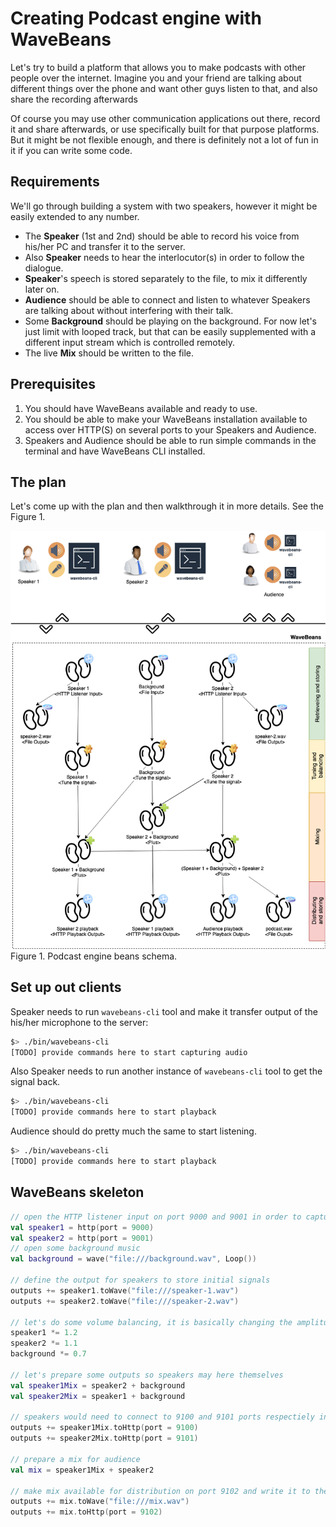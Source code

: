 # Creating Podcast engine with WaveBeans

Let's try to build a platform that allows you to make podcasts with other people over the internet. Imagine you and your friend are talking about different things over the phone and want other guys listen to that, and also share the recording afterwards

Of course you may use other communication applications out there, record it and share afterwards, or use specifically built for that purpose platforms. But it might be not flexible enough, and there is definitely not a lot of fun in it if you can write some code.

## Requirements

We'll go through building a system with two speakers, however it might be easily extended to any number.

* The **Speaker** (1st and 2nd) should be able to record his voice from his/her PC and transfer it to the server.
* Also **Speaker** needs to hear the interlocutor(s) in order to follow the dialogue.
* **Speaker**'s speech is stored separately to the file, to mix it differently later on.
* **Audience** should be able to connect and listen to whatever Speakers are talking about without interfering with their talk.
* Some **Background** should be playing on the background. For now let's just limit with looped track, but that can be easily supplemented with a different input stream which is controlled remotely.
* The live **Mix** should be written to the file.

## Prerequisites

1. You should have WaveBeans available and ready to use.
2. You should be able to make your WaveBeans installation available to access over HTTP(S) on several ports to your Speakers and Audience.
3. Speakers and Audience should be able to run simple commands in the terminal and have WaveBeans CLI installed.

## The plan

Let's come up with the plan and then walkthrough it in more details. See the Figure 1.

![Podcast Beans Schema](podcast-beans-schema.png "Podcast Beans Schema")
Figure 1. Podcast engine beans schema.

## Set up out clients

Speaker needs to run `wavebeans-cli` tool and make it transfer output of the his/her microphone to the server:

```bash
$> ./bin/wavebeans-cli
[TODO] provide commands here to start capturing audio
```

Also Speaker needs to run another instance of `wavebeans-cli` tool to get the signal back.

```bash
$> ./bin/wavebeans-cli
[TODO] provide commands here to start playback
```

Audience should do pretty much the same to start listening.

```bash
$> ./bin/wavebeans-cli
[TODO] provide commands here to start playback
```

## WaveBeans skeleton

```kotlin
// open the HTTP listener input on port 9000 and 9001 in order to capture the voice from the speaker.
val speaker1 = http(port = 9000)
val speaker2 = http(port = 9001)
// open some background music
val background = wave("file:///background.wav", Loop())

// define the output for speakers to store initial signals
outputs += speaker1.toWave("file:///speaker-1.wav")
outputs += speaker2.toWave("file:///speaker-2.wav")

// let's do some volume balancing, it is basically changing the amplitude. Here you can have more sophisticated handling, i.e normalization and so on.
speaker1 *= 1.2
speaker2 *= 1.1
background *= 0.7

// let's prepare some outputs so speakers may here themselves
val speaker1Mix = speaker2 + background
val speaker2Mix = speaker1 + background

// speakers would need to connect to 9100 and 9101 ports respectiely in order to hear everything else
outputs += speaker1Mix.toHttp(port = 9100)
outputs += speaker2Mix.toHttp(port = 9101)

// prepare a mix for audience
val mix = speaker1Mix + speaker2

// make mix available for distribution on port 9102 and write it to the file
outputs += mix.toWave("file:///mix.wav")
outputs += mix.toHttp(port = 9102)
```
